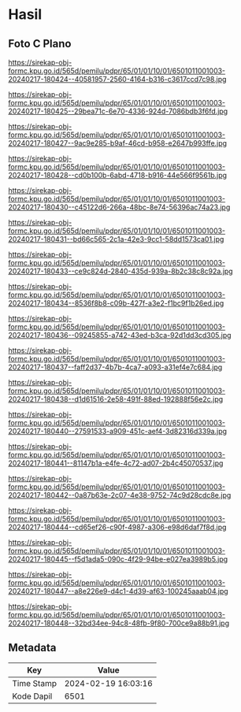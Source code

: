 # Hasil

## Foto C Plano

https://sirekap-obj-formc.kpu.go.id/565d/pemilu/pdpr/65/01/01/10/01/6501011001003-20240217-180424--40581957-2560-4164-b316-c3617ccd7c98.jpg

https://sirekap-obj-formc.kpu.go.id/565d/pemilu/pdpr/65/01/01/10/01/6501011001003-20240217-180425--29bea71c-6e70-4336-924d-7086bdb3f6fd.jpg

https://sirekap-obj-formc.kpu.go.id/565d/pemilu/pdpr/65/01/01/10/01/6501011001003-20240217-180427--9ac9e285-b9af-46cd-b958-e2647b993ffe.jpg

https://sirekap-obj-formc.kpu.go.id/565d/pemilu/pdpr/65/01/01/10/01/6501011001003-20240217-180428--cd0b100b-6abd-4718-b916-44e566f9561b.jpg

https://sirekap-obj-formc.kpu.go.id/565d/pemilu/pdpr/65/01/01/10/01/6501011001003-20240217-180430--c45122d6-266a-48bc-8e74-56396ac74a23.jpg

https://sirekap-obj-formc.kpu.go.id/565d/pemilu/pdpr/65/01/01/10/01/6501011001003-20240217-180431--bd66c565-2c1a-42e3-9cc1-58dd1573ca01.jpg

https://sirekap-obj-formc.kpu.go.id/565d/pemilu/pdpr/65/01/01/10/01/6501011001003-20240217-180433--ce9c824d-2840-435d-939a-8b2c38c8c92a.jpg

https://sirekap-obj-formc.kpu.go.id/565d/pemilu/pdpr/65/01/01/10/01/6501011001003-20240217-180434--8536f8b8-c09b-427f-a3e2-f1bc9f1b26ed.jpg

https://sirekap-obj-formc.kpu.go.id/565d/pemilu/pdpr/65/01/01/10/01/6501011001003-20240217-180436--09245855-a742-43ed-b3ca-92d1dd3cd305.jpg

https://sirekap-obj-formc.kpu.go.id/565d/pemilu/pdpr/65/01/01/10/01/6501011001003-20240217-180437--faff2d37-4b7b-4ca7-a093-a31ef4e7c684.jpg

https://sirekap-obj-formc.kpu.go.id/565d/pemilu/pdpr/65/01/01/10/01/6501011001003-20240217-180438--d1d61516-2e58-491f-88ed-192888f56e2c.jpg

https://sirekap-obj-formc.kpu.go.id/565d/pemilu/pdpr/65/01/01/10/01/6501011001003-20240217-180440--27591533-a909-451c-aef4-3d82316d339a.jpg

https://sirekap-obj-formc.kpu.go.id/565d/pemilu/pdpr/65/01/01/10/01/6501011001003-20240217-180441--81147b1a-e4fe-4c72-ad07-2b4c45070537.jpg

https://sirekap-obj-formc.kpu.go.id/565d/pemilu/pdpr/65/01/01/10/01/6501011001003-20240217-180442--0a87b63e-2c07-4e38-9752-74c9d28cdc8e.jpg

https://sirekap-obj-formc.kpu.go.id/565d/pemilu/pdpr/65/01/01/10/01/6501011001003-20240217-180444--cd65ef26-c90f-4987-a306-e98d6daf7f8d.jpg

https://sirekap-obj-formc.kpu.go.id/565d/pemilu/pdpr/65/01/01/10/01/6501011001003-20240217-180445--f5d1ada5-090c-4f29-94be-e027ea3989b5.jpg

https://sirekap-obj-formc.kpu.go.id/565d/pemilu/pdpr/65/01/01/10/01/6501011001003-20240217-180447--a8e226e9-d4c1-4d39-af63-100245aaab04.jpg

https://sirekap-obj-formc.kpu.go.id/565d/pemilu/pdpr/65/01/01/10/01/6501011001003-20240217-180448--32bd34ee-94c8-48fb-9f80-700ce9a88b91.jpg


## Metadata

| Key        | Value               |
| ---------- | ------------------- |
| Time Stamp | 2024-02-19 16:03:16 |
| Kode Dapil | 6501                |



